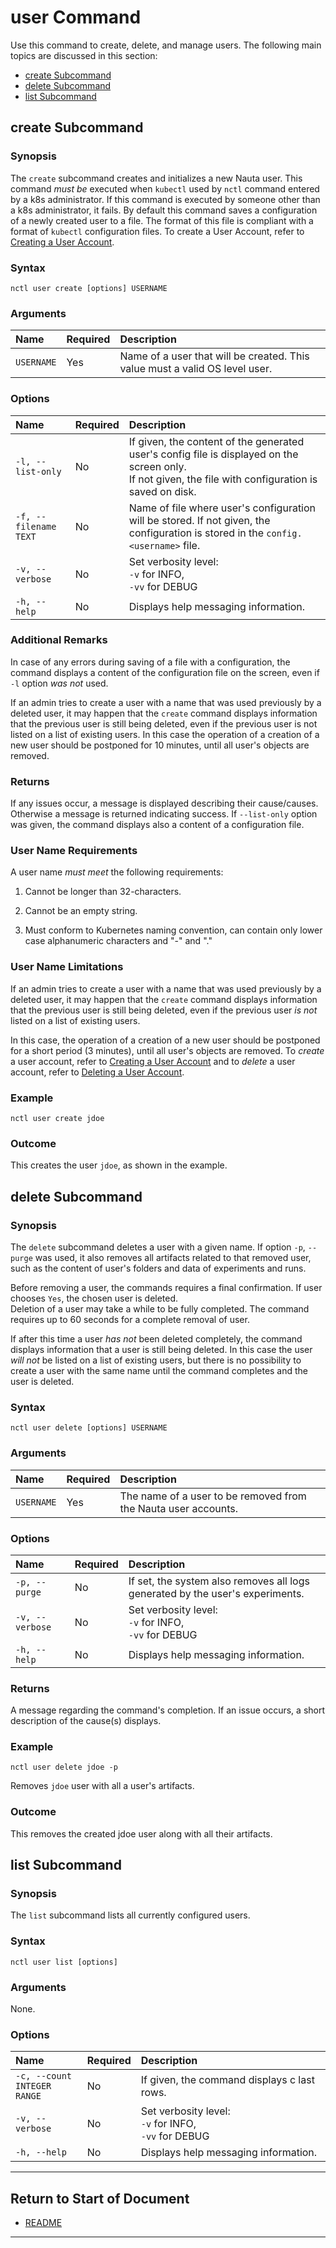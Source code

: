 # user Command

Use this command to create, delete, and manage users. The following main topics are discussed in this section: 

 - [create Subcommand](#create-subcommand)  
 - [delete Subcommand](#delete-subcommand)
 - [list Subcommand](#list-subcommand)

## create Subcommand

### Synopsis

The `create` subcommand creates and initializes a new Nauta user. This command _must be_ executed when `kubectl` used by `nctl` command entered by a k8s administrator. If this command is executed by someone other than a k8s administrator, it fails. By default this command saves a configuration of a newly created user to a file. The format of this file is compliant with a format of `kubectl`  configuration files. To create a User Account, refer to [Creating a User Account](../actions/create_user.md). 

### Syntax

`nctl user create [options] USERNAME`

### Arguments

| Name | Required | Description |
|:--- |:--- |:--- |
|`USERNAME` | Yes | Name of a user that will be created. This value must a valid OS level user. |

### Options

| Name | Required | Description | 
|:--- |:--- |:--- |
|`-l, --list-only` | No | If given, the content of the generated user's config file is displayed on the screen only. <br> If not given, the file with configuration is saved on disk.|
|`-f, --filename` <br> `TEXT`  | No | Name of file where user's configuration will be stored. If not given, the configuration is stored in the `config.<username>` file.|
|`-v, --verbose`| No | Set verbosity level: <br>`-v` for INFO, <br>`-vv` for DEBUG |
|`-h, --help` | No | Displays help messaging information. |

### Additional Remarks

In case of any errors during saving of a file with a configuration, the command displays a content of the configuration file on the screen, even if `-l` option _was not_ used.  

If an admin tries to create a user with a name that was used previously by a deleted user, it may happen that 
the `create` command displays information that the previous user is still being deleted, even if the previous
user is not listed on a list of existing users. In this case the operation of a creation of a new user should be
postponed for 10 minutes, until all user's objects are removed.

### Returns

If any issues occur, a message is displayed describing their cause/causes. Otherwise a message is returned indicating success. If `--list-only` option was given, the command displays also a content of a configuration file. 

### User Name Requirements

A user name _must meet_ the following requirements:

1. Cannot be longer than 32-characters.

2. Cannot be an empty string.

3. Must conform to Kubernetes naming convention, can contain only lower case alphanumeric 
characters and "-" and "."

### User Name Limitations

If an admin tries to create a user with a name that was used previously by a deleted user, it may happen that 
the `create` command displays information that the previous user is still being deleted, even if the previous
user _is not_ listed on a list of existing users. 

In this case, the operation of a creation of a new user should be postponed for a short period (3 minutes), until all user's objects are removed. To _create_ a user account, refer to [Creating a User Account](../actions/create_user.md) and to _delete_ a user account, refer to [Deleting a User Account](../actions/delete_user.md).

### Example

`nctl user create jdoe`

### Outcome 

This creates the user `jdoe`, as shown in the example.

## delete Subcommand

### Synopsis

The `delete` subcommand deletes a user with a given name. If option `-p`, `--purge` was used, it also removes all artifacts related to that removed user, such as the content of user's folders and data of experiments and runs.

Before removing a user, the commands requires a final confirmation. If user chooses `Yes`, the chosen user is deleted.  
Deletion of a user may take a while to be fully completed. The command requires up to 60 seconds for a complete
removal of user. 

If after this time a user _has not_ been deleted completely, the command displays information that a
user is still being deleted. In this case the user _will not_ be listed on a list of existing users, but there is no
possibility to create a user with the same name until the command completes and the user is deleted.

### Syntax

`nctl user delete [options] USERNAME`

### Arguments

| Name | Required | Description |
|:--- |:--- |:--- |
|`USERNAME` | Yes | The name of a user to be removed from the Nauta user accounts. |

### Options

| Name | Required | Description | 
|:--- |:--- |:--- |
|`-p, --purge` | No |  If set, the system also removes all logs generated by the user's experiments. |
|`-v, --verbose`| No | Set verbosity level: <br>`-v` for INFO, <br>`-vv` for DEBUG |
|`-h, --help` | No | Displays help messaging information. |


### Returns

A message regarding the command's completion. If an issue occurs, a short description of the cause(s) displays.


### Example

`nctl user delete jdoe -p`

Removes `jdoe` user with all a user's artifacts.

### Outcome 

This removes the created jdoe user along with all their artifacts.


## list Subcommand

### Synopsis

The `list` subcommand lists  all currently configured users.

### Syntax

`nctl user list [options]`

### Arguments

None.

### Options

| Name | Required | Description | 
|:--- |:--- |:--- |
|`-c, --count` <br> `INTEGER RANGE` | No | If given, the command displays c last rows. |
|`-v, --verbose`| No | Set verbosity level: <br>`-v` for INFO, <br>`-vv` for DEBUG |
|`-h, --help` | No | Displays help messaging information. |


----------------------

## Return to Start of Document

* [README](../README.md)
----------------------


